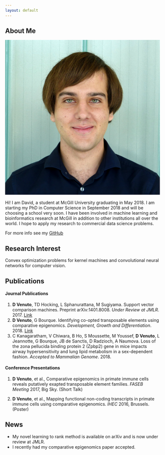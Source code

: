 ```yaml
---
layout: default
---
```


## About Me

<img class="profile-picture" src="pic.jpg">

Hi! I am David, a student at McGill University graduating in May 2018.  I am starting my PhD in Computer Science in September 2018 and will be choosing a school very soon.  I have been involved in machine learning and bioinformatics research at McGill in addition to other institutions all over the world.  I hope to apply my research to commercial data science problems.

For more info see my [GitHub](https://github.com/dvVenuto)

## Research Interest

Convex optimization problems for kernel machines and convolutional neural networks for computer vision.

## Publications

#### Journal Publications

1. **D Venuto**, TD Hocking, L Sphanurattana, M Sugiyama. Support vector comparison machines. Preprint arXiv:1401.8008. *Under Review at JMLR*. 2017. [Link](https://arxiv.org/pdf/1401.8008.pdf)
2. **D Venuto**, G Bourque. Identifying co-opted transposable elements using comparative epigenomics. *Development, Growth and Differentiation*. 2018. [Link](http://onlinelibrary.wiley.com/doi/10.1111/dgd.12423/abstract)
3. C Kanagaratham, V Chiwara, B Ho, S Moussette, M Youssef, **D Venuto**, L Jeannotte, G Bourque, JB de Sanctis, D Radzioch, A Naumova. Loss of the zona pellucida binding protein 2 (Zpbp2) gene in mice impacts airway hypersensitivity and lung lipid metabolism in a sex-dependent fashion. *Accepted to Mammalian Genome*. 2018.

#### Conference Presentations

1. **D Venuto**, et al., Comparative epigenomics in primate immune cells reveals putatively exapted transposable element families. *FASEB Meeting* 2017, Big Sky. (Short Talk)

2. **D Venuto**, et al., Mapping functional non-coding transcripts in primate immune cells using comparative epigenomics. *IHEC* 2016, Brussels. (Poster)

## News

- My novel learning to rank method is available on arXiv and is now under review at JMLR.
- I recently had my comparative epigenomics paper accepted.




